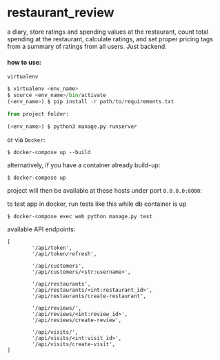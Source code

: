 # restaurant_review

a diary, store ratings and spending values at the restaurant, count total spending at the restaurant, calculate ratings, and set proper pricing tags from a summary of ratings from all users. Just backend.

#### how to use:
```virtualenv```
```python
$ virtualenv <env_name>
$ source <env_name>/bin/activate
(<env_name>) $ pip install -r path/to/requirements.txt

from project folder:

(<env_name>) $ python3 manage.py runserver
```

or via ```Docker```:

```shell
$ docker-compose up --build
```
alternatively, if you have a container already build-up:

```shell
$ docker-compose up
```
project will then be available at these hosts under port ```0.0.0.0:8000```:


to test app in docker, run tests like this while db container is up
```shell
$ docker-compose exec web python manage.py test
```

available API endpoints:
```shell
[
        '/api/token',
        '/api/token/refresh',

        '/api/customers',
        '/api/customers/<str:username>',

        '/api/restaurants',
        '/api/restaurants/<int:restaurant_id>',
        '/api/restaurants/create-restaurant',

        '/api/reviews/',
        '/api/reviews/<int:review_id>',
        '/api/reviews/create-review',

        '/api/visits/',
        '/api/visits/<int:visit_id>',
        '/api/visits/create-visit',
]
```
